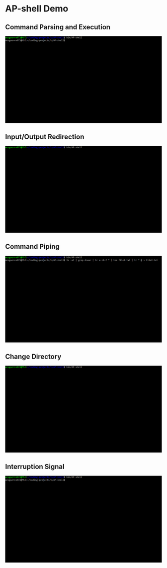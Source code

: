 # AP-shell Demo
## Command Parsing and Execution
![](https://github.com/aesgu001/AP-shell/blob/main/img/ap-shell.gif)
## Input/Output Redirection
![](https://github.com/aesgu001/AP-shell/blob/main/img/io-redirection.gif)
## Command Piping
![](https://github.com/aesgu001/AP-shell/blob/main/img/piping.gif)
## Change Directory
![](https://github.com/aesgu001/AP-shell/blob/main/img/cd.gif)
## Interruption Signal
![](https://github.com/aesgu001/AP-shell/blob/main/img/sigint.gif)
